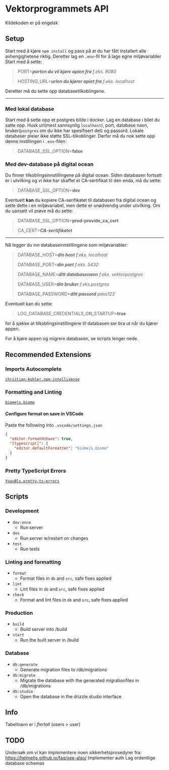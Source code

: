 # Vektorprogrammets API

Kildekoden er på engelsk

## Setup

Start med å kjøre `npm install` og pass på at du har fått installert alle avhengighetene riktig.
Deretter lag en `.env`-fil for å lage egne miljøvariabler
Start med å sette:
> PORT=***porten du vil kjøre apien fra*** *f.eks. 8080*
>
> HOSTING_URL=***urlen du kjører apiet fra*** *f.eks. localhost*

Deretter må du sette opp databasetilkoblingene.

---

### Med lokal database

Start med å sette opp et postgres bilde i docker.
Lag en database i bilet du satte opp.
Husk url(mest sannsynlig `localhost`), port, database navn, bruker(`postgres` om du ikke har spesifisert det) og passord.
Lokale databaser pleier ikke støtte SSL-tilkoblinger. Derfor må du nok sette opp denne instillingen i `.env`-filen:
> DATABASE_SSL_OPTION=**false**

### Med dev-database på digital ocean

Du finner tilkoblingsinnstillingene på digital ocean.
Siden databasen fortsatt er i utvilking og vi ikke har skaffet et CA-sertifikat til den enda, må du sette:
> DATABASE_SSL_OPTION=**dev**

Eventuelt **kan** du kopiere CA-serifikatet til databasen fra digital ocean og sette dette i en miljøvariabel, men dette er unødvendig under utvilking. Om du uansett vil prøve må du sette:
> DATABASE_SSL_OPTION=**prod-provide_ca_cert**
>
> CA_CERT=***CA-sertifikatet***

---

Nå legger du inn databaseinnstillingene som miljøvariabler:
> DATABASE_HOST=***din host*** *f.eks. localhost*
>
> DATABASE_PORT=***din port*** *f.eks. 5432*
>
> DATABASE_NAME=***ditt databasenavn*** *f.eks. vektorpostgres*
>
> DATABASE_USER=***din bruker*** *f.eks.postgres*
>
> DATABASE_PASSWORD=***ditt passord*** *pass123*

Eventuelt kan du sette:
>LOG_DATABASE_CREDENTIALS_ON_STARTUP=**true**

for å sjekke at tilkoblingsinstillingene til databasen ser bra ut når du kjører appen.

For å kjøre appen og migrere databasen, se scripts lenger nede.

## Recommended Extensions

### Imports Autocomplete

[`christian-kohler.npm-intellisense`](<https://marketplace.visualstudio.com/items?itemName=christian-kohler.npm-intellisense>)

### Formatting and Linting

[`biomejs.biome`](https://marketplace.visualstudio.com/items?itemName=biomejs.biome)

#### Configure format on save in VSCode

Paste the following into `.vscode/settings.json`

```json
{
  "editor.formatOnSave": true,
  "[typescript]": {
    "editor.defaultFormatter": "biomejs.biome"
  }
}
```

### Pretty TypeScript Errors

[`YoavBls.pretty-ts-errors`](https://marketplace.visualstudio.com/items?itemName=yoavbls.pretty-ts-errors)

## Scripts

### Development

- `dev:once`
  - Run server
- `dev`
  - Run server w/restart on changes
- `test`
  - Run tests

### Linting and formatting

- `format`
  - Format files in `db` and `src`, safe fixes applied
- `lint`
  - Lint files in `db` and `src`, safe fixes applied
- `check`
  - Format and lint files in `db` and `src`, safe fixes applied

### Production

- `build`
  - Build server into /build
- `start`
  - Run the built server in /build

### Database

- `db:generate`
  - Generate migration files to /db/migrations
- `db:migrate`
  - Migrate the database with the generated migrationfiles in /db/migrations
- `db:studio`
  - Open the database in the drizzle studio interface

## Info

Tabellnavn er i *flertall* (users > user)

## TODO

Undersøk om vi kan implementere noen sikkerhetsprosedyrer fra: <https://helmetjs.github.io/faq/see-also/>
Implementer auth
Lag ordentlige database schemas
